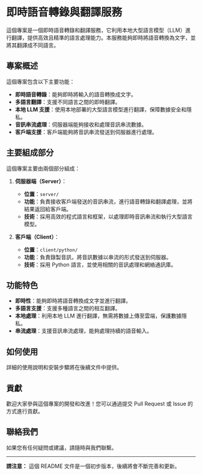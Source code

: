 # 即時語音轉錄與翻譯服務

這個專案是一個即時語音轉錄和翻譯服務，它利用本地大型語言模型（LLM）進行翻譯，提供高效且精準的語言處理能力。本服務能夠即時將語音轉換為文字，並將其翻譯成不同語言。

## 專案概述

這個專案包含以下主要功能：

-   **即時語音轉錄**：能夠即時將輸入的語音轉換成文字。
-   **多語言翻譯**：支援不同語言之間的即時翻譯。
-   **本地 LLM 支援**：使用本地部署的大型語言模型進行翻譯，保障數據安全和隱私。
-   **音訊串流處理**：伺服器端能夠接收和處理音訊串流數據。
-   **客戶端支援**：客戶端能夠將音訊串流發送到伺服器進行處理。

## 主要組成部分

這個專案主要由兩個部分組成：

1.  **伺服器端（Server）**：
    -   **位置**：`server/`
    -   **功能**：負責接收客戶端發送的音訊串流，進行語音轉錄和翻譯處理，並將結果返回給客戶端。
    -   **技術**：採用高效的程式語言和框架，以處理即時音訊串流和執行大型語言模型。

2.  **客戶端（Client）**：
    -   **位置**：`client/python/`
    -   **功能**：負責錄製音訊，將音訊數據以串流的形式發送到伺服器。
    -   **技術**：採用 Python 語言，並使用相關的音訊處理和網絡通訊庫。

## 功能特色

-   **即時性**：能夠即時將語音轉換成文字並進行翻譯。
-   **多語言支援**：支援多種語言之間的相互翻譯。
-   **本地處理**：利用本地 LLM 進行翻譯，無需將數據上傳至雲端，保護數據隱私。
-   **串流處理**：支援音訊串流處理，能夠處理持續的語音輸入。

## 如何使用

詳細的使用說明和安裝步驟將在後續文件中提供。

## 貢獻

歡迎大家參與這個專案的開發和改進！您可以通過提交 Pull Request 或 Issue 的方式進行貢獻。

## 聯絡我們

如果您有任何疑問或建議，請隨時與我們聯繫。

---

**請注意：** 這個 README 文件是一個初步版本，後續將會不斷完善和更新。